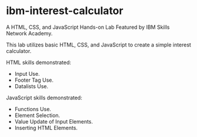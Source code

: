 # ibm-interest-calculator
A HTML, CSS, and JavaScript Hands-on Lab Featured by IBM Skills Network Academy.

This lab utilizes basic HTML, CSS, and JavaScript to create a simple interest calculator.

HTML skills demonstrated:

- Input Use.
- Footer Tag Use.
- Datalists Use.

JavaScript skills demonstrated:

- Functions Use.
- Element Selection.
- Value Update of Input Elements.
- Inserting HTML Elements.
